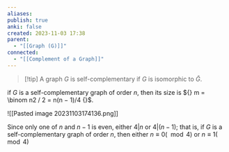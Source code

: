 ```yaml
---
aliases: 
publish: true
anki: false
created: 2023-11-03 17:38
parent:
  - "[[Graph (G)]]"
connected:
  - "[[Complement of a Graph]]"
---
```


> [!tip] A graph ${} G {}$ is self-complementary
if ${} G$ is isomorphic to ${} \bar{G}$.

if $G$ is a self-complementary graph of order $n {}$, 
then its size is ${} m = \binom n2 / 2 = n(n − 1)/4 {}$.

![[Pasted image 20231103174136.png]]

Since only one of $n$ and $n − 1$ is even, either $4 | n$ or $4 | (n − 1)$; 
that is, if $G$ is a self-complementary graph of order $n$, then either ${} n ≡ 0(\mod 4) {}$ or ${} n ≡ 1 (\mod 4) {}$











